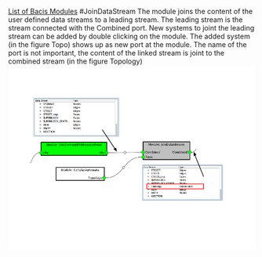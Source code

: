 [List of Bacis Modules](List_of_Basic_Modules.md)
#JoinDataStream
The module joins the content of the user defined data streams to a leading stream. The leading stream is the stream connected with the Combined port. New systems to joint the leading stream can be added by double clicking on the module. The added system (in the figure Topo) shows up as new port at the module. The name of the port is not important, the content of the linked stream is joint to the combined stream (in the figure Topology)
![](images/join_datastreams.png)